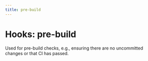 ```yaml
---
title: pre-build
---
```


# Hooks: pre-build

Used for pre-build checks, e.g., ensuring there are no uncommitted changes or that CI has passed.
